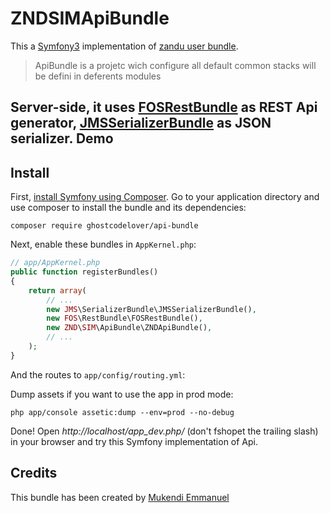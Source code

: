 ZNDSIMApiBundle
====================

This a [Symfony3](http://symfony.com) implementation of [zandu user bundle](http://zandu.cd/).

> ApiBundle is a projetc wich configure all default common stacks will be defini in deferents modules

Server-side, it uses [FOSRestBundle](https://github.com/FriendsOfSymfony/FOSRestBundle) as REST Api generator, [JMSSerializerBundle](http://jmsyst.com/bundles/JMSSerializerBundle) as JSON serializer.
Demo
----

Install
-------

First, [install Symfony using Composer](http://symfony.com/doc/current/book/installation.html).
Go to your application directory and use composer to install the bundle and its dependencies:

    composer require ghostcodelover/api-bundle

Next, enable these bundles in `AppKernel.php`:

```php
// app/AppKernel.php
public function registerBundles()
{
    return array(
        // ...
        new JMS\SerializerBundle\JMSSerializerBundle(),
        new FOS\RestBundle\FOSRestBundle(),
        new ZND\SIM\ApiBundle\ZNDApiBundle(),
        // ...
    );
}
```

And the routes to `app/config/routing.yml`:

Dump assets if you want to use the app in prod mode:

    php app/console assetic:dump --env=prod --no-debug

Done! Open *http://localhost/app_dev.php/* (don't fshopet the trailing slash) in your browser and try this Symfony implementation of Api.

Credits
-------

This bundle has been created by [Mukendi Emmanuel](mukendiemmanuel15@gmail.cd)